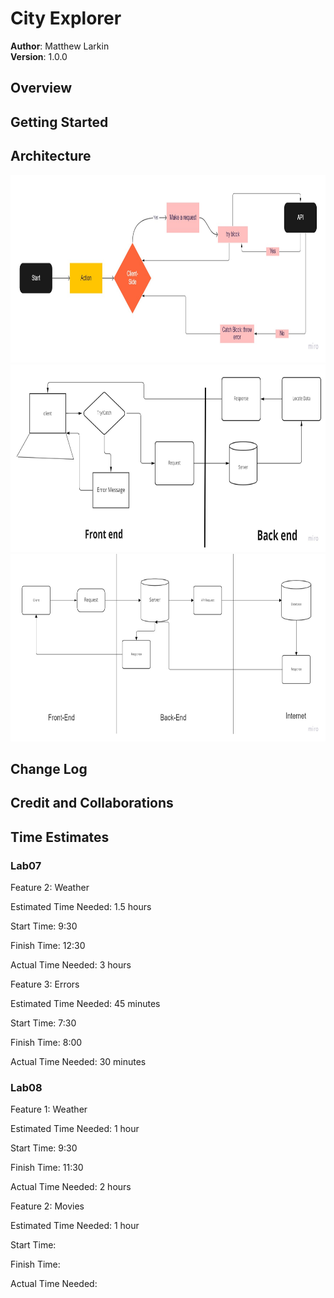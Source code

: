 # **City Explorer**

**Author**: Matthew Larkin  
**Version**: 1.0.0

## **Overview**

## **Getting Started**

## **Architecture**

<img src="img/Lab06%20WRRC.jpg" width="800" height="300"/>
<img src="img/Lab07%20WRRC.jpg" width="800" height="300"/>
<img src="img/Lab08%20WRRC.jpg" width="800" height="300"/>

## **Change Log**

## **Credit and Collaborations**

## **Time Estimates**

### Lab07

Feature 2: Weather

Estimated Time Needed: 1.5 hours

Start Time: 9:30

Finish Time: 12:30

Actual Time Needed: 3 hours

Feature 3: Errors

Estimated Time Needed: 45 minutes

Start Time: 7:30

Finish Time: 8:00

Actual Time Needed: 30 minutes

### Lab08

Feature 1: Weather

Estimated Time Needed: 1 hour

Start Time: 9:30

Finish Time: 11:30

Actual Time Needed: 2 hours

Feature 2: Movies

Estimated Time Needed: 1 hour

Start Time: 

Finish Time: 

Actual Time Needed: 
